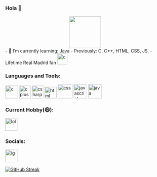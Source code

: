 
### Hola 👋
<div id="header" align="center">
  <img src="https://img.freepik.com/premium-vector/simple-cat-coding-laptop-tech-software-engineer-design-vector-illustration_773815-96.jpg?w=2000" width="100"/>
</div>
- 🌱 I’m currently learning: Java
- Previously: C, C++, HTML, CSS, JS.
- Lifetime Real Madrid fan  <img src="https://upload.wikimedia.org/wikipedia/en/thumb/5/56/Real_Madrid_CF.svg/1200px-Real_Madrid_CF.svg.png" alt="c" width="32" height="34" bottom="2%"/>
<h3 align="left">Languages and Tools:</h3>
<p align="left"> <img src="https://upload.wikimedia.org/wikipedia/commons/1/18/C_Programming_Language.svg" alt="c" width="40" height="40"/>  <img src="https://upload.wikimedia.org/wikipedia/commons/thumb/1/18/ISO_C%2B%2B_Logo.svg/1822px-ISO_C%2B%2B_Logo.svg.png" alt="cplusplus" width="36" height="40"/> <img src=">https://static-00.iconduck.com/assets.00/c-sharp-c-icon-456x512-9sej0lrz.png" alt="csharp" width="36" height="40"/> <img src="https://cdn-icons-png.flaticon.com/512/1532/1532556.png" alt="html" width="38" height="36"/> <img src="https://cdn-icons-png.flaticon.com/512/5968/5968242.png" alt="css" width="46" height="44"/> <img src="https://cdn.iconscout.com/icon/free/png-256/javascript-2038874-1720087.png" alt="javascript" width="42" height="44"/>
  <img src="https://upload.wikimedia.org/wikipedia/en/thumb/3/30/Java_programming_language_logo.svg/800px-Java_programming_language_logo.svg.png" alt="java" width="42" height="44"/>
 <h3 align="left">Current Hobby(😄): </h3>
 <img src="https://upload.wikimedia.org/wikipedia/commons/thumb/2/2a/LoL_icon.svg/2048px-LoL_icon.svg.png" alt="lol" width="38" height="40"/>
 <h3 align="left">Socials: </h3>
 <img src="https://upload.wikimedia.org/wikipedia/commons/thumb/9/95/Instagram_logo_2022.svg/1024px-Instagram_logo_2022.svg.png" alt="ig" width="38" height="40"/>
 
 
  [![GitHub Streak](https://github-readme-streak-stats.herokuapp.com?user=AlekSimonovski&theme=tokyonight&border_radius=5)](https://git.io/streak-stats)

<!--
**AlekSimonovski/AlekSimonovski** is a ✨ _special_ ✨ repository because its `README.md` (this file) appears on your GitHub profile.

- 🌱 I’m currently learning: Java
- Previously: C, C++, HTML, CSS, JS.
- Lifetime Real Madrid fan. <p align="left"> <img src="https://en.m.wikipedia.org/wiki/File:Real_Madrid_CF.svg" alt="c" width="40" height="40"/>
